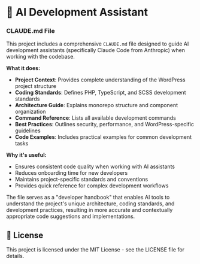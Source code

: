 # 🤖 AI Development Assistant

### CLAUDE.md File
This project includes a comprehensive `CLAUDE.md` file designed to guide AI development assistants (specifically Claude Code from Anthropic) when working with the codebase.

**What it does:**
- **Project Context**: Provides complete understanding of the WordPress project structure
- **Coding Standards**: Defines PHP, TypeScript, and SCSS development standards
- **Architecture Guide**: Explains monorepo structure and component organization
- **Command Reference**: Lists all available development commands
- **Best Practices**: Outlines security, performance, and WordPress-specific guidelines
- **Code Examples**: Includes practical examples for common development tasks

**Why it's useful:**
- Ensures consistent code quality when working with AI assistants
- Reduces onboarding time for new developers
- Maintains project-specific standards and conventions
- Provides quick reference for complex development workflows

The file serves as a "developer handbook" that enables AI tools to understand the project's unique architecture, coding standards, and development practices, resulting in more accurate and contextually appropriate code suggestions and implementations.

## 📄 License

This project is licensed under the MIT License - see the LICENSE file for details.

